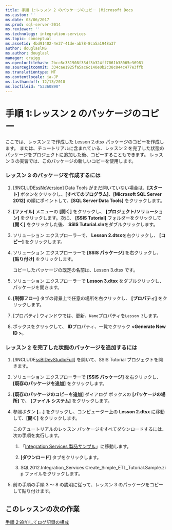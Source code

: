 ```yaml
---
title: 手順 1:レッスン 2 のパッケージのコピー |Microsoft Docs
ms.custom: ''
ms.date: 03/06/2017
ms.prod: sql-server-2014
ms.reviewer: ''
ms.technology: integration-services
ms.topic: conceptual
ms.assetid: 4bd91402-4e37-41de-ab78-8ca5a1948a37
author: douglaslMS
ms.author: douglasl
manager: craigg
ms.openlocfilehash: 2bcc6c331908f33df3b324ff7061b38065e36981
ms.sourcegitcommit: 334cae1925fa5ac6c140e0b2c38c844c477e3ffb
ms.translationtype: MT
ms.contentlocale: ja-JP
ms.lasthandoff: 12/13/2018
ms.locfileid: "53360890"
---
```

# <a name="step-1-copying-the-lesson-2-package"></a>手順 1:レッスン 2 のパッケージのコピー
  ここでは、レッスン 2 で作成した Lesson 2.dtsx パッケージのコピーを作成します。 または、チュートリアルに含まれている、レッスン 2 を完了した状態のパッケージをプロジェクトに追加した後、コピーすることもできます。 レッスン 3 の実習では、このパッケージの新しいコピーを使用します。  
  
### <a name="to-create-the-lesson-3-package"></a>レッスン 3 のパッケージを作成するには  
  
1.  [!INCLUDE[ssNoVersion](../includes/ssnoversion-md.md)] Data Tools がまだ開いていない場合は、**[スタート]** ボタンをクリックし、**[すべてのプログラム]**、**[Microsoft SQL Server 2012]** の順にポイントして、**[SQL Server Data Tools]** をクリックします。  
  
2.  **[ファイル]** メニューの **[開く]** をクリックし、 **[プロジェクト/ソリューション]** をクリックします。次に、 **[SSIS Tutorial]** フォルダーをクリックして **[開く]** をクリックした後、 **SSIS Tutorial.sln**をダブルクリックします。  
  
3.  ソリューション エクスプローラーで、 **Lesson 2.dtsx**を右クリックし、 **[コピー]** をクリックします。  
  
4.  ソリューション エクスプローラーで **[SSIS パッケージ]** を右クリックし、**[貼り付け]** をクリックします。  
  
     コピーしたパッケージの既定の名前は、Lesson 3.dtsx です。  
  
5.  ソリューション エクスプローラーで **Lesson 3.dtsx** をダブルクリックし、パッケージを開きます。  
  
6.  **[制御フロー]** タブの背景上で任意の場所を右クリックし、 **[プロパティ]** をクリックします。  
  
7.  [プロパティ] ウィンドウでは、更新、`Name`プロパティを`Lesson 3`します。  
  
8.  ボックスをクリックして、 **ID**プロパティ、一覧でクリック **\<Generate New ID >**。  
  
### <a name="to-add-the-completed-lesson2-package"></a>レッスン 2 を完了した状態のパッケージを追加するには  
  
1.  [!INCLUDE[ssBIDevStudioFull](../includes/ssbidevstudiofull-md.md)] を開いて、SSIS Tutorial プロジェクトを開きます。  
  
2.  ソリューション エクスプローラーで **[SSIS パッケージ]** を右クリックし、 **[既存のパッケージを追加]** をクリックします。  
  
3.  **[既存のパッケージのコピーを追加]** ダイアログ ボックスの **[パッケージの場所]** で、 **[ファイル システム]** をクリックします。  
  
4.  参照ボタン **[...]** をクリックし、コンピューター上の **Lesson 2.dtsx** に移動して、**[開く]** をクリックします。  
  
     このチュートリアルのレッスン パッケージをすべてダウンロードするには、次の手順を実行します。  
  
    1.  「[Integration Services 製品サンプル](https://go.microsoft.com/fwlink/?LinkId=275027)」に移動します。  
  
    2.  **[ダウンロード]** タブをクリックします。  
  
    3.  SQL2012.Integration_Services.Create_Simple_ETL_Tutorial.Sample.zip ファイルをクリックします。  
  
5.  前の手順の手順 3 ～ 8 の説明に従って、レッスン 3 のパッケージをコピーして貼り付けます。  
  
## <a name="next-task-in-lesson"></a>このレッスンの次の作業  
 [手順 2:追加してログ記録の構成](lesson-3-2-adding-and-configuring-logging.md)  
  
  
